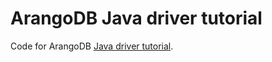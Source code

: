 # ArangoDB Java driver tutorial

Code for ArangoDB [Java driver tutorial](https://university.arangodb.com/courses/java-driver-tutorial-v7/).
